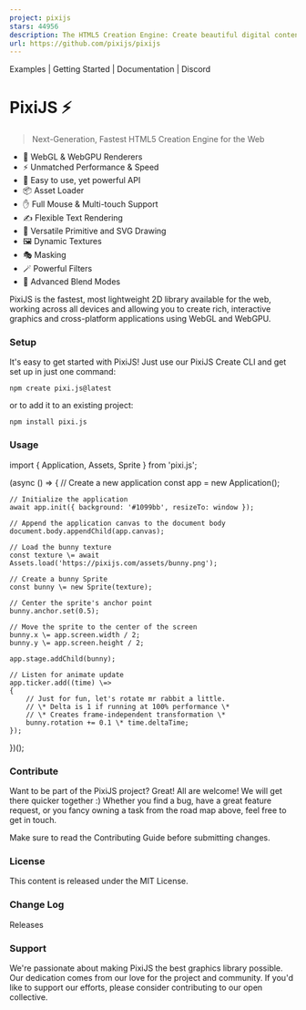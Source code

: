 ```yaml
---
project: pixijs
stars: 44956
description: The HTML5 Creation Engine: Create beautiful digital content with the fastest, most flexible 2D WebGL renderer.
url: https://github.com/pixijs/pixijs
---
```


  

Examples | Getting Started | Documentation | Discord

PixiJS ⚡️
=========

> Next-Generation, Fastest HTML5 Creation Engine for the Web

-   🚀 WebGL & WebGPU Renderers
-   ⚡️ Unmatched Performance & Speed
-   🎨 Easy to use, yet powerful API
-   📦 Asset Loader
-   ✋ Full Mouse & Multi-touch Support
-   ✍️ Flexible Text Rendering
-   📐 Versatile Primitive and SVG Drawing
-   🖼️ Dynamic Textures
-   🎭 Masking
-   🪄 Powerful Filters
-   🌈 Advanced Blend Modes

PixiJS is the fastest, most lightweight 2D library available for the web, working across all devices and allowing you to create rich, interactive graphics and cross-platform applications using WebGL and WebGPU.

### Setup

It's easy to get started with PixiJS! Just use our PixiJS Create CLI and get set up in just one command:

```
npm create pixi.js@latest
```

or to add it to an existing project:

```
npm install pixi.js
```

### Usage

import { Application, Assets, Sprite } from 'pixi.js';

(async () \=>
{
    // Create a new application
    const app \= new Application();

    // Initialize the application
    await app.init({ background: '#1099bb', resizeTo: window });

    // Append the application canvas to the document body
    document.body.appendChild(app.canvas);

    // Load the bunny texture
    const texture \= await Assets.load('https://pixijs.com/assets/bunny.png');

    // Create a bunny Sprite
    const bunny \= new Sprite(texture);

    // Center the sprite's anchor point
    bunny.anchor.set(0.5);

    // Move the sprite to the center of the screen
    bunny.x \= app.screen.width / 2;
    bunny.y \= app.screen.height / 2;

    app.stage.addChild(bunny);

    // Listen for animate update
    app.ticker.add((time) \=>
    {
        // Just for fun, let's rotate mr rabbit a little.
        // \* Delta is 1 if running at 100% performance \*
        // \* Creates frame-independent transformation \*
        bunny.rotation += 0.1 \* time.deltaTime;
    });
})();

### Contribute

Want to be part of the PixiJS project? Great! All are welcome! We will get there quicker together :) Whether you find a bug, have a great feature request, or you fancy owning a task from the road map above, feel free to get in touch.

Make sure to read the Contributing Guide before submitting changes.

### License

This content is released under the MIT License.

### Change Log

Releases

### Support

We're passionate about making PixiJS the best graphics library possible. Our dedication comes from our love for the project and community. If you'd like to support our efforts, please consider contributing to our open collective.
